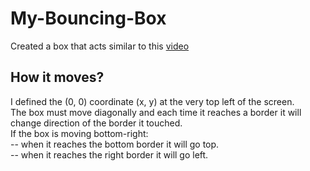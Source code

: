 # My-Bouncing-Box
Created a box that acts similar to this [video](https://www.youtube.com/watch?v=NVp6GMHpYvo)

## How it moves?
I defined the (0, 0) coordinate (x, y) at the very top left of the screen.\
The box must move diagonally and each time it reaches a border it will change direction of the border it touched.\
If the box is moving bottom-right:\
-- when it reaches the bottom border it will go top.\
-- when it reaches the right border it will go left.
